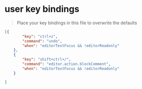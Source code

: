 # user key bindings

> Place your key bindings in this file to overwrite the defaults  

```json
[{
        "key": "ctrl+z",
        "command": "undo",
        "when": "editorTextFocus && !editorReadonly"
    },
    {
        "key": "shift+ctrl+/",
        "command": "editor.action.blockComment",
        "when": "editorTextFocus && !editorReadonly"
    }

]
``` 

